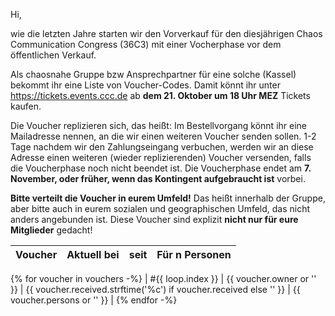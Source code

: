 Hi,

wie die letzten Jahre starten wir den Vorverkauf für den diesjährigen Chaos Communication Congress (36C3) mit einer Vocherphase vor dem öffentlichen Verkauf.

Als chaosnahe Gruppe bzw Ansprechpartner für eine solche (Kassel) bekommt ihr eine Liste von Voucher-Codes. Damit könnt ihr unter https://tickets.events.ccc.de ab **dem 21. Oktober um 18 Uhr MEZ** Tickets kaufen.

Die Voucher replizieren sich, das heißt: Im Bestellvorgang könnt ihr eine Mailadresse nennen, an die wir einen weiteren Voucher senden sollen. 1-2 Tage nachdem wir den Zahlungseingang verbuchen, werden wir an diese Adresse einen weiteren (wieder replizierenden) Voucher versenden, falls die Voucherphase noch nicht beendet ist. Die Voucherphase endet am **7. November, oder früher, wenn das Kontingent aufgebraucht ist** vorbei.

**Bitte verteilt die Voucher in eurem Umfeld!** Das heißt innerhalb der Gruppe, aber bitte auch in eurem sozialen und geographischen Umfeld, das nicht anders angebunden ist. Diese Voucher sind explizit **nicht nur für eure Mitglieder** gedacht!


| Voucher | Aktuell bei | seit | Für n Personen |
| ------- | ----------- | ---- | -------------- |
{% for voucher in vouchers -%}
| #{{ loop.index }} | {{ voucher.owner or '' }} | {{ voucher.received.strftime('%c') if voucher.received else '' }} | {{ voucher.persons or '' }} |
{% endfor -%}